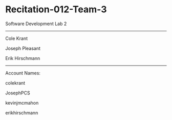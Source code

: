 # Recitation-012-Team-3
Software Development Lab 2

-----


Cole Krant

Joseph Pleasant

Erik Hirschmann


-----
Account Names:

colekrant

JosephPCS

kevinjmcmahon

erikhirschmann

